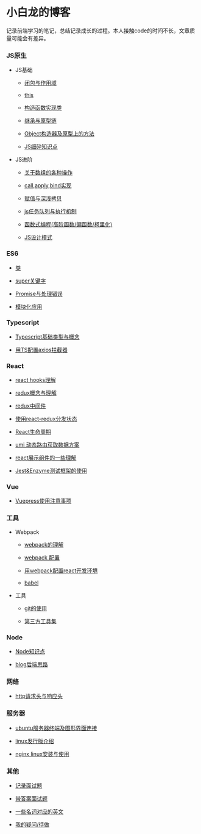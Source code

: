 # 小白龙的博客

记录前端学习的笔记，总结记录成长的过程。本人接触code的时间不长，文章质量可能会有差异。

### JS原生

- JS基础

  - [闭包与作用域](/js/scope-closures.md)

  - [this](/js/this.md)

  - [构造函数实现类](/js/object.md)

  - [继承与原型链](/js/inherit.md)

  - [Object构造器及原型上的方法](/js/object-methods.md)

  - [JS细碎知识点](/js/knowledge-points.md)

- JS进阶

  - [关于数组的各种操作](/js/array.md)

  - [call,apply,bind实现](/js/call.md)

  - [赋值与深浅拷贝](/js/copy.md)

  - [js任务队列与执行机制](/js/eventloop.md)

  - [函数式编程(高阶函数/偏函数/柯里化)](/js/func-program.md)

  - [JS设计模式](/js/design-mode.md)

### ES6

- [类](/es6/class.md)

- [super关键字](/es6/super.md)

- [Promise与处理错误](/es6/promise.md)

- [模块化应用](/es6/module.md)

### Typescript

- [Typescript基础类型与概念](/typescript/ts-basic.md)

- [用TS配置axios拦截器](/typescript/ts-axios.md)

### React

- [react hooks理解](/react/react-hooks.md)

- [redux概念与理解](/react/redux.md)

- [redux中间件](/react/redux-middleware.md)

- [使用react-redux分发状态](/react/react-redux.md)

- [React生命周期](/react/lifecycle.md)

- [umi 动态路由获取数据方案](/react/dynamic-data.md)

- [react展示组件的一些理解](/react/c-interface.md)

- [Jest&Enzyme测试框架的使用](/react/react-test.md)

### Vue

- [Vuepress使用注意事项](/vue/vuepress.md)

### 工具

- Webpack

  - [webpack的理解](/tools/webpack/webpack.md)

  - [webpack 配置](/tools/webpack/webpack-config.md)

  - [用webpack配置react开发环境](/tools/webpack/webpack-react.md)

  - [babel](/tools/webpack/babel.md)

- 工具

  - [git的使用](/tools/git.md)

  - [第三方工具集](/tools/tool.md)

### Node

- [Node知识点](/node/little-points.md)

- [blog后端思路](/node/blog.md)

### 网络

- [http请求头与响应头](/network/http-message.md)


### 服务器

- [ubuntu服务器终端及图形界面连接](/server/ubuntu.md)

- [linux发行版介绍](/server/linux.md)

- [nginx linux安装与使用](/server/nginx.md)

### 其他

- [记录面试题](/others/job-interview.md)

- [带答案面试题](/others/job-answers.md)

- [一些名词对应的英文](/others/words.md)

- [我的疑问/待做](/others/questions.md)
